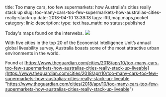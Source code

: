 title: Too many cars, too few supermarkets: how Australia's cities really stack up
slug: too-many-cars-too-few-supermarkets-how-australias-cities-really-stack-up
date: 2018-04-10 13:39:18
tags: ifttt,map,maps,pocket
category: 
link: 
description: 
type: text
has_math: no
status: published

Today's maps found on the interwebs. ![](https://i.guim.co.uk/img/media/310fda112aafd81acdb3e75455e94907b6d506a1/0_290_5000_3001/master/5000.jpg?w=300&q=55&auto=format&usm=12&fit=max&s=d7cb28fc8bc1b577d37ddf507ea09ea5)  
  

With five cities in the top 20 of the Economist Intelligence Unit’s annual global liveability survey, Australia boasts some of the most attractive urban environments in the world.  
  

Found at [https://www.theguardian.com/cities/2018/apr/10/too-many-cars-too-few-supermarkets-how-australias-cities-really-stack-up-liveable](https://www.theguardian.com/cities/2018/apr/10/too-many-cars-too-few-supermarkets-how-australias-cities-really-stack-up-liveable "https://www.theguardian.com/cities/2018/apr/10/too-many-cars-too-few-supermarkets-how-australias-cities-really-stack-up-liveable")




